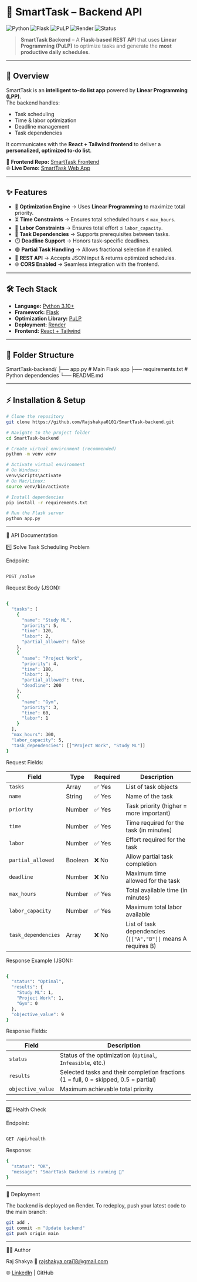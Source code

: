 # 🧠 SmartTask – Backend API  
![Python](https://img.shields.io/badge/Backend-Python-3776AB?logo=python&logoColor=white)
![Flask](https://img.shields.io/badge/Framework-Flask-000000?logo=flask&logoColor=white)
![PuLP](https://img.shields.io/badge/Optimization-PuLP-FF6F61?logo=python&logoColor=white)
![Render](https://img.shields.io/badge/Deployed%20On-Render-46E3B7?logo=render&logoColor=white)
![Status](https://img.shields.io/badge/Status-Active-brightgreen)

> **SmartTask Backend** – A **Flask-based REST API** that uses **Linear Programming (PuLP)** to optimize tasks and generate the **most productive daily schedules**.

---

## 📌 Overview
SmartTask is an **intelligent to-do list app** powered by **Linear Programming (LPP)**.  
The backend handles:
- Task scheduling
- Time & labor optimization
- Deadline management
- Task dependencies

It communicates with the **React + Tailwind frontend** to deliver a **personalized, optimized to-do list**.

🔗 **Frontend Repo:** [SmartTask Frontend](https://github.com/Rajshakya0101/smart-task-frontend)  
🌐 **Live Demo:** [SmartTask Web App](https://rajshakya0101.github.io/smart-task-frontend/)

---

## ✨ Features
- 🧩 **Optimization Engine** → Uses **Linear Programming** to maximize total priority.
- ⏳ **Time Constraints** → Ensures total scheduled hours ≤ `max_hours`.
- 👷 **Labor Constraints** → Ensures total effort ≤ `labor_capacity`.
- 🔗 **Task Dependencies** → Supports prerequisites between tasks.
- ⏱️ **Deadline Support** → Honors task-specific deadlines.
- 🟢 **Partial Task Handling** → Allows fractional selection if enabled.
- 📡 **REST API** → Accepts JSON input & returns optimized schedules.
- 🌐 **CORS Enabled** → Seamless integration with the frontend.

---

## 🛠️ Tech Stack
- **Language:** [Python 3.10+](https://www.python.org/)
- **Framework:** [Flask](https://flask.palletsprojects.com/)
- **Optimization Library:** [PuLP](https://coin-or.github.io/pulp/)
- **Deployment:** [Render](https://render.com/)
- **Frontend:** [React + Tailwind](https://github.com/Rajshakya0101/smart-task-frontend)

---

## 📂 Folder Structure
SmartTask-backend/
├── app.py               # Main Flask app
├── requirements.txt     # Python dependencies
└── README.md

---

## ⚡ Installation & Setup

```bash
# Clone the repository
git clone https://github.com/Rajshakya0101/SmartTask-backend.git

# Navigate to the project folder
cd SmartTask-backend

# Create virtual environment (recommended)
python -m venv venv

# Activate virtual environment
# On Windows:
venv\Scripts\activate
# On Mac/Linux:
source venv/bin/activate

# Install dependencies
pip install -r requirements.txt

# Run the Flask server
python app.py

```
---

📡 API Documentation

1️⃣ Solve Task Scheduling Problem

Endpoint:
```bash

POST /solve
```

Request Body (JSON):
```bash

{
  "tasks": [
    {
      "name": "Study ML",
      "priority": 5,
      "time": 120,
      "labor": 2,
      "partial_allowed": false
    },
    {
      "name": "Project Work",
      "priority": 4,
      "time": 180,
      "labor": 3,
      "partial_allowed": true,
      "deadline": 200
    },
    {
      "name": "Gym",
      "priority": 3,
      "time": 60,
      "labor": 1
    }
  ],
  "max_hours": 300,
  "labor_capacity": 5,
  "task_dependencies": [["Project Work", "Study ML"]]
}
```

Request Fields:

| Field               | Type    | Required | Description                                                  |
| ------------------- | ------- | -------- | ------------------------------------------------------------ |
| `tasks`             | Array   | ✅ Yes    | List of task objects                                         |
| `name`              | String  | ✅ Yes    | Name of the task                                             |
| `priority`          | Number  | ✅ Yes    | Task priority (higher = more important)                      |
| `time`              | Number  | ✅ Yes    | Time required for the task (in minutes)                      |
| `labor`             | Number  | ✅ Yes    | Effort required for the task                                 |
| `partial_allowed`   | Boolean | ❌ No     | Allow partial task completion                                |
| `deadline`          | Number  | ❌ No     | Maximum time allowed for the task                            |
| `max_hours`         | Number  | ✅ Yes    | Total available time (in minutes)                            |
| `labor_capacity`    | Number  | ✅ Yes    | Maximum total labor available                                |
| `task_dependencies` | Array   | ❌ No     | List of task dependencies (`[["A","B"]]` means A requires B) |

Response Example (JSON):
```bash

{
  "status": "Optimal",
  "results": {
    "Study ML": 1,
    "Project Work": 1,
    "Gym": 0
  },
  "objective_value": 9
}
```

Response Fields:

| Field             | Description                                                                          |
| ----------------- | ------------------------------------------------------------------------------------ |
| `status`          | Status of the optimization (`Optimal`, `Infeasible`, etc.)                           |
| `results`         | Selected tasks and their completion fractions (1 = full, 0 = skipped, 0.5 = partial) |
| `objective_value` | Maximum achievable total priority                                                    |

---

2️⃣ Health Check

Endpoint:
```bash

GET /api/health
```

Response:
```bash
{
  "status": "OK",
  "message": "SmartTask Backend is running 🚀"
}
```
---

🚀 Deployment

The backend is deployed on Render.
To redeploy, push your latest code to the main branch:
```bash
git add .
git commit -m "Update backend"
git push origin main
```
---

👨‍💻 Author

Raj Shakya
📧 rajshakya.orai18@gmail.com

🌐 [LinkedIn](https://www.linkedin.com/in/raj-shakya-8b205225b/)
 | GitHub